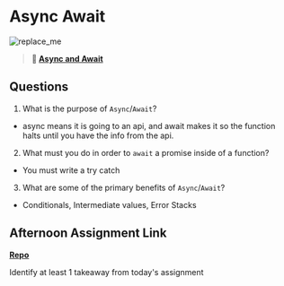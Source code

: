 # Async Await

![replace_me](https://codeworks.blob.core.windows.net/public/assets/img/illustrations/placeholder.svg)

> **📖 [Async and Await](https://codeworksacademy.com/fs-student-guide/resources/wk4/03-Async-Await)**

## Questions

1. What is the purpose of `Async`/`Await`?

 - async means it is going to an api, and await makes it so the function halts until you have the info from the api.

2. What must you do in order to  `await` a promise inside of a function?

- You must write a try catch

3. What are some of the primary benefits of `Async`/`Await`?

 - Conditionals, Intermediate values, Error Stacks

## Afternoon Assignment Link

**[Repo](https://github.com/Thomas-Daily/Pokedex.git)**

Identify at least 1 takeaway from today's assignment
